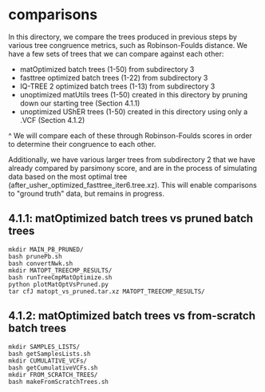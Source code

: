 # comparisons

In this directory, we compare the trees produced in previous steps by various tree congruence metrics, such as Robinson-Foulds distance. We have a few sets of trees that we can compare against each other:

* matOptimized batch trees (1-50) from subdirectory 3
* fasttree optimized batch trees (1-22) from subdirectory 3
* IQ-TREE 2 optimized batch trees (1-13) from subdirectory 3
* unoptimized matUtils trees (1-50) created in this directory by pruning down our starting tree (Section 4.1.1)
* unoptimized UShER trees (1-50) created in this directory using only a .VCF (Section 4.1.2)

^ We will compare each of these through Robinson-Foulds scores in order to determine their congruence to each other.

Additionally, we have various larger trees from subdirectory 2 that we have already compared by parsimony score, and are in the process of simulating data based on the most optimal tree (after_usher_optimized_fasttree_iter6.tree.xz). This will enable comparisons to "ground truth" data, but remains in progress.

## 4.1.1: matOptimized batch trees vs pruned batch trees

```
mkdir MAIN_PB_PRUNED/
bash prunePb.sh
bash convertNwk.sh
mkdir MATOPT_TREECMP_RESULTS/
bash runTreeCmpMatOptimize.sh
python plotMatOptVsPruned.py
tar cfJ matopt_vs_pruned.tar.xz MATOPT_TREECMP_RESULTS/
```
## 4.1.2: matOptimized batch trees vs from-scratch batch trees

```
mkdir SAMPLES_LISTS/
bash getSamplesLists.sh
mkdir CUMULATIVE_VCFs/
bash getCumulativeVCFs.sh
mkdir FROM_SCRATCH_TREES/
bash makeFromScratchTrees.sh
```


